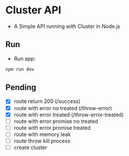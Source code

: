 # Cluster API

- A Simple API running with Cluster in Node.js

## Run

- Run app:
  
```sh
npm run dev
```

## Pending

- [x] route return 200 (/success)
- [x] route with error no treated (/throw-error)
- [x] route with error treated (/throw-error-treated)
- [ ] route with error promise no treated
- [ ] route with error promise treated
- [ ] route with memory leak
- [ ] route throw kill process
- [ ] create cluster
